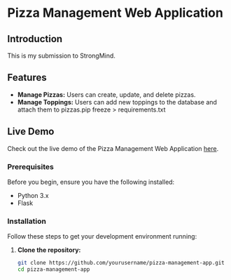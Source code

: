 # Pizza Management Web Application

## Introduction

This is my submission to StrongMind.

## Features

- **Manage Pizzas:** Users can create, update, and delete pizzas.
- **Manage Toppings:** Users can add new toppings to the database and attach them to pizzas.pip freeze > requirements.txt

## Live Demo

Check out the live demo of the Pizza Management Web Application [here](#).

### Prerequisites

Before you begin, ensure you have the following installed:

- Python 3.x
- Flask

### Installation

Follow these steps to get your development environment running:

1. **Clone the repository:**

   ```bash
   git clone https://github.com/yourusername/pizza-management-app.git
   cd pizza-management-app
   ```
